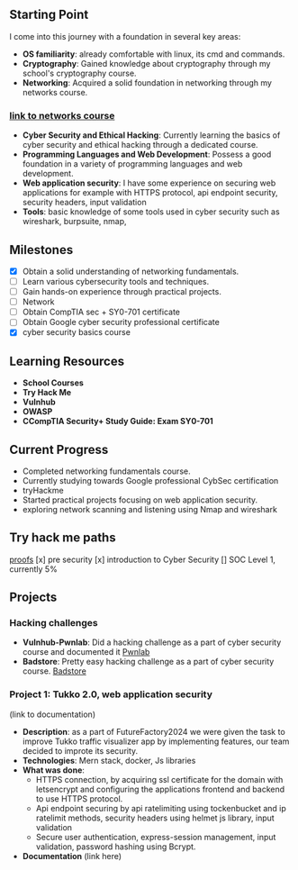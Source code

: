 ## Starting Point

I come into this journey with a foundation in several key areas:

- **OS familiarity**: already comfortable with linux, its cmd and commands.
- **Cryptography**: Gained knowledge about cryptography through my school's cryptography course.
- **Networking**: Acquired a solid foundation in networking through my networks course.

### [link to networks course](./Network_studies/)

- **Cyber Security and Ethical Hacking**: Currently learning the basics of cyber security and ethical hacking through a dedicated course.
- **Programming Languages and Web Development**: Possess a good foundation in a variety of programming languages and web development.
- **Web application security**: I have some experience on securing web applications for example with HTTPS protocol, api endpoint security, security headers, input validation
- **Tools**: basic knowledge of some tools used in cyber security such as wireshark, burpsuite, nmap,

## Milestones

- [x] Obtain a solid understanding of networking fundamentals.
- [ ] Learn various cybersecurity tools and techniques.
- [ ] Gain hands-on experience through practical projects.
- [ ] Network
- [ ] Obtain CompTIA sec + SY0-701 certificate
- [ ] Obtain Google cyber security professional certificate
- [x] cyber security basics course

## Learning Resources

- **School Courses**
- **Try Hack Me**
- **Vulnhub**
- **OWASP**
- **CCompTIA Security+ Study Guide: Exam SY0-701**

## Current Progress

- Completed networking fundamentals course.
- Currently studying towards Google professional CybSec certification
- tryHackme
- Started practical projects focusing on web application security.
- exploring network scanning and listening using Nmap and wireshark

## Try hack me paths

[proofs](.\LearningProgress\THM_certs\certs.md)
[x] pre security
[x] introduction to Cyber Security
[] SOC Level 1, currently 5%

## Projects

### Hacking challenges

- **Vulnhub-Pwnlab**: Did a hacking challenge as a part of cyber security course and documented it [Pwnlab](./Challenge_docs/Pwnlab/Doc.md)
- **Badstore**: Pretty easy hacking challenge as a part of cyber security course. [Badstore](./Challenge_docs/Badstore.net/doc.md)

### Project 1: Tukko 2.0, web application security

(link to documentation)

- **Description**: as a part of FutureFactory2024 we were given the task to improve Tukko traffic visualizer app by implementing features, our team decided to improte its security.
- **Technologies**: Mern stack, docker, Js libraries
- **What was done**:
  - HTTPS connection, by acquiring ssl certificate for the domain with letsencrypt and configuring the applications frontend and backend to use HTTPS protocol.
  - Api endpoint securing by api ratelimiting using tockenbucket and ip ratelimit methods, security headers using helmet js library, input validation
  - Secure user authentication, express-session management, input validation, password hashing using Bcrypt.
- **Documentation**
  (link here)
